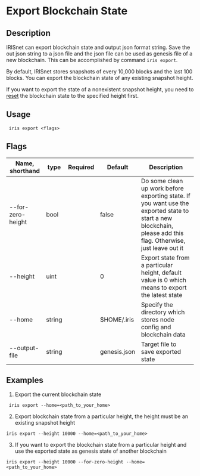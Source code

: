# Export Blockchain State

## Description

IRISnet can export blockchain state and output json format string. Save the out json string to a json file and the json file can be used as genesis file of a new blockchain. This can be accomplished by command `iris export`.

By default, IRISnet stores snapshots of every 10,000 blocks and the last 100 blocks. You can export the blockchain state of any existing snapshot height.

If you want to export the state of a nonexistent snapshot height, you need to [reset](reset.md) the blockchain state to the specified height first. 

## Usage
```		
 iris export <flags>
```
## Flags

 | Name, shorthand   | type   | Required | Default      | Description                                                                                      |		
 | ----------------- | -----  | -------- | ------------ | ------------------------------------------------------------------------------------------------ |		
 | --for-zero-height | bool   |          | false        | Do some clean up work before exporting state. If you want use the exported state to start a new blockchain, please add this flag. Otherwise, just leave out it |
 | --height          | uint   |          | 0            | Export state from a particular height, default value is 0 which means to export the latest state |	
 | --home            | string |          | $HOME/.iris  | Specify the directory which stores node config and blockchain data                               |		
 | --output-file     | string |          | genesis.json | Target file to save exported state                                                               |

## Examples

1. Export the current blockchain state 

```		
 iris export --home=<path_to_your_home>
```

2. Export blockchain state from a particular height, the height must be an existing snapshot height
```
iris export --height 10000 --home=<path_to_your_home>
```

3. If you want to export the blockchain state from a particular height and use the exported state as genesis state of another blockchain
```		
iris export --height 10000 --for-zero-height --home=<path_to_your_home>	
```